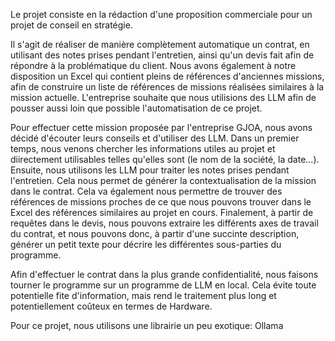 Le projet consiste en la rédaction d'une proposition commerciale pour un projet de conseil en stratégie.

Il s'agit de réaliser de manière complètement automatique un contrat, en utilisant des notes prises pendant l'entretien, ainsi qu'un devis fait afin de répondre à la problématique du client. Nous avons également à notre disposition un Excel qui contient pleins de références d'anciennes missions, afin de construire un liste de références de missions réalisées similaires à la mission actuelle.
L'entreprise souhaite que nous utilisions des LLM afin de pousser aussi loin que possible l'automatisation de ce projet.


Pour effectuer cette mission proposée par l'entreprise GJOA, nous avons décidé d'écouter leurs conseils et d'utiliser des LLM.
Dans un premier temps, nous venons chercher les informations utiles au projet et diirectement utilisables telles qu'elles sont (le nom de la société, la date...).
Ensuite, nous utilisons les LLM pour traiter les notes prises pendant l'entretien. Cela nous permet de générer la contextualisation de la mission dans le contrat. Cela va également nous permettre de trouver des références de missions proches de ce que nous pouvons trouver dans le Excel des références similaires au projet en cours. Finalement, à partir de requêtes dans le devis, nous pouvons extraire les différents axes de travail du contrat, et nous pouvons donc, à partir d'une succinte description, générer un petit texte pour décrire les différentes sous-parties du programme.

Afin d'effectuer le contrat dans la plus grande confidentialité, nous faisons tourner le programme sur un programme de LLM en local. Cela évite toute potentielle fite d'information, mais rend le traitement plus long et potentiellement coûteux en termes de Hardware.

Pour ce projet, nous utilisons une librairie un peu exotique: Ollama